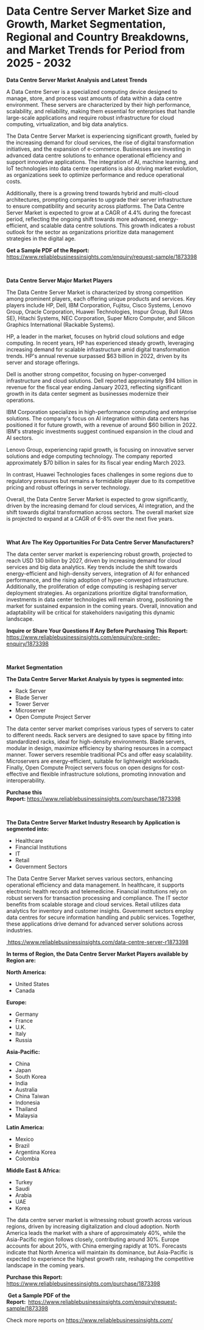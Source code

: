 <p><h1>Data Centre Server Market Size and Growth, Market Segmentation, Regional and Country Breakdowns, and Market Trends for Period from 2025 -  2032</h1></p><p><strong>Data Centre Server Market Analysis and Latest Trends</strong></p>
<p><p>A Data Centre Server is a specialized computing device designed to manage, store, and process vast amounts of data within a data centre environment. These servers are characterized by their high performance, scalability, and reliability, making them essential for enterprises that handle large-scale applications and require robust infrastructure for cloud computing, virtualization, and big data analytics.</p><p>The Data Centre Server Market is experiencing significant growth, fueled by the increasing demand for cloud services, the rise of digital transformation initiatives, and the expansion of e-commerce. Businesses are investing in advanced data centre solutions to enhance operational efficiency and support innovative applications. The integration of AI, machine learning, and IoT technologies into data centre operations is also driving market evolution, as organizations seek to optimize performance and reduce operational costs.</p><p>Additionally, there is a growing trend towards hybrid and multi-cloud architectures, prompting companies to upgrade their server infrastructure to ensure compatibility and security across platforms. The Data Centre Server Market is expected to grow at a CAGR of 4.4% during the forecast period, reflecting the ongoing shift towards more advanced, energy-efficient, and scalable data centre solutions. This growth indicates a robust outlook for the sector as organizations prioritize data management strategies in the digital age.</p></p>
<p><strong>Get a Sample PDF of the Report:&nbsp;</strong> <a href="https://www.reliablebusinessinsights.com/enquiry/request-sample/1873398?utm_campaign=2380&utm_medium=2&utm_source=Github&utm_content=ia&utm_term=10022025&utm_id=data-centre-server">https://www.reliablebusinessinsights.com/enquiry/request-sample/1873398</a></p>
<p>&nbsp;</p>
<p><strong>Data Centre Server Major Market Players</strong></p>
<p><p>The Data Centre Server Market is characterized by strong competition among prominent players, each offering unique products and services. Key players include HP, Dell, IBM Corporation, Fujitsu, Cisco Systems, Lenovo Group, Oracle Corporation, Huawei Technologies, Inspur Group, Bull (Atos SE), Hitachi Systems, NEC Corporation, Super Micro Computer, and Silicon Graphics International (Rackable Systems).</p><p>HP, a leader in the market, focuses on hybrid cloud solutions and edge computing. In recent years, HP has experienced steady growth, leveraging increasing demand for scalable infrastructure amid digital transformation trends. HP's annual revenue surpassed $63 billion in 2022, driven by its server and storage offerings.</p><p>Dell is another strong competitor, focusing on hyper-converged infrastructure and cloud solutions. Dell reported approximately $94 billion in revenue for the fiscal year ending January 2023, reflecting significant growth in its data center segment as businesses modernize their operations.</p><p>IBM Corporation specializes in high-performance computing and enterprise solutions. The company's focus on AI integration within data centers has positioned it for future growth, with a revenue of around $60 billion in 2022. IBM's strategic investments suggest continued expansion in the cloud and AI sectors.</p><p>Lenovo Group, experiencing rapid growth, is focusing on innovative server solutions and edge computing technology. The company reported approximately $70 billion in sales for its fiscal year ending March 2023.</p><p>In contrast, Huawei Technologies faces challenges in some regions due to regulatory pressures but remains a formidable player due to its competitive pricing and robust offerings in server technology.</p><p>Overall, the Data Centre Server Market is expected to grow significantly, driven by the increasing demand for cloud services, AI integration, and the shift towards digital transformation across sectors. The overall market size is projected to expand at a CAGR of 6-8% over the next five years.</p></p>
<p>&nbsp;</p>
<p><strong>What Are The Key Opportunities For Data Centre Server Manufacturers?</strong></p>
<p><p>The data center server market is experiencing robust growth, projected to reach USD 130 billion by 2027, driven by increasing demand for cloud services and big data analytics. Key trends include the shift towards energy-efficient and high-density servers, integration of AI for enhanced performance, and the rising adoption of hyper-converged infrastructure. Additionally, the proliferation of edge computing is reshaping server deployment strategies. As organizations prioritize digital transformation, investments in data center technologies will remain strong, positioning the market for sustained expansion in the coming years. Overall, innovation and adaptability will be critical for stakeholders navigating this dynamic landscape.</p></p>
<p><strong>Inquire or Share Your Questions If Any Before Purchasing This Report:</strong> <a href="https://www.reliablebusinessinsights.com/enquiry/pre-order-enquiry/1873398?utm_campaign=2380&utm_medium=2&utm_source=Github&utm_content=ia&utm_term=10022025&utm_id=data-centre-server">https://www.reliablebusinessinsights.com/enquiry/pre-order-enquiry/1873398</a></p>
<p>&nbsp;</p>
<p><strong>Market Segmentation</strong></p>
<p><strong>The Data Centre Server Market Analysis by types is segmented into:</strong></p>
<p><ul><li>Rack Server</li><li>Blade Server</li><li>Tower Server</li><li>Microserver</li><li>Open Compute Project Server</li></ul></p>
<p><p>The data center server market comprises various types of servers to cater to different needs. Rack servers are designed to save space by fitting into standardized racks, ideal for high-density environments. Blade servers, modular in design, maximize efficiency by sharing resources in a compact manner. Tower servers resemble traditional PCs and offer easy scalability. Microservers are energy-efficient, suitable for lightweight workloads. Finally, Open Compute Project servers focus on open designs for cost-effective and flexible infrastructure solutions, promoting innovation and interoperability.</p></p>
<p><strong>Purchase this Report:&nbsp;</strong><a href="https://www.reliablebusinessinsights.com/purchase/1873398?utm_campaign=2380&utm_medium=2&utm_source=Github&utm_content=ia&utm_term=10022025&utm_id=data-centre-server">https://www.reliablebusinessinsights.com/purchase/1873398</a></p>
<p>&nbsp;</p>
<p><strong>The Data Centre Server Market Industry Research by Application is segmented into:</strong></p>
<p><ul><li>Healthcare</li><li>Financial Institutions</li><li>IT</li><li>Retail</li><li>Government Sectors</li></ul></p>
<p><p>The Data Centre Server Market serves various sectors, enhancing operational efficiency and data management. In healthcare, it supports electronic health records and telemedicine. Financial institutions rely on robust servers for transaction processing and compliance. The IT sector benefits from scalable storage and cloud services. Retail utilizes data analytics for inventory and customer insights. Government sectors employ data centres for secure information handling and public services. Together, these applications drive demand for advanced server solutions across industries.</p></p>
<p><a href="https://www.reliablebusinessinsights.com/data-centre-server-r1873398?utm_campaign=2380&utm_medium=2&utm_source=Github&utm_content=ia&utm_term=10022025&utm_id=data-centre-server">&nbsp;https://www.reliablebusinessinsights.com/data-centre-server-r1873398</a></p>
<p><strong>In terms of Region, the Data Centre Server Market Players available by Region are:</strong></p>
<p>
    <p> <strong> North America: </strong>
        <ul>
            <li>United States</li>
            <li>Canada</li>
        </ul>
        </p> 
    <p> <strong> Europe: </strong>
        <ul>
            <li>Germany</li>
            <li>France</li>
            <li>U.K.</li>
            <li>Italy</li>
            <li>Russia</li>
        </ul>
        </p> 
    <p> <strong> Asia-Pacific: </strong>
        <ul>
            <li>China</li>
            <li>Japan</li>
            <li>South Korea</li>
            <li>India</li>
            <li>Australia</li>
            <li>China Taiwan</li>
            <li>Indonesia</li>
            <li>Thailand</li>
            <li>Malaysia</li>
        </ul>
        </p> 
    <p> <strong> Latin America: </strong>
        <ul>
            <li>Mexico</li>
            <li>Brazil</li>
            <li>Argentina Korea</li>
            <li>Colombia</li>
        </ul>
        </p> 
    <p> <strong> Middle East & Africa: </strong>
        <ul>
            <li>Turkey</li>
            <li>Saudi</li>
            <li>Arabia</li>
            <li>UAE</li>
            <li>Korea</li>
        </ul>
    </p>
    </p>
<p><p>The data centre server market is witnessing robust growth across various regions, driven by increasing digitalization and cloud adoption. North America leads the market with a share of approximately 40%, while the Asia-Pacific region follows closely, contributing around 30%. Europe accounts for about 20%, with China emerging rapidly at 10%. Forecasts indicate that North America will maintain its dominance, but Asia-Pacific is expected to experience the highest growth rate, reshaping the competitive landscape in the coming years.</p></p>
<p><strong>Purchase this Report: </strong><a href="https://www.reliablebusinessinsights.com/purchase/1873398?utm_campaign=2380&utm_medium=2&utm_source=Github&utm_content=ia&utm_term=10022025&utm_id=data-centre-server">https://www.reliablebusinessinsights.com/purchase/1873398</a></p>
<p>&nbsp;<strong>Get a Sample PDF of the Report:&nbsp;&nbsp;</strong><a href="https://www.reliablebusinessinsights.com/enquiry/request-sample/1873398?utm_campaign=2380&utm_medium=2&utm_source=Github&utm_content=ia&utm_term=10022025&utm_id=data-centre-server">https://www.reliablebusinessinsights.com/enquiry/request-sample/1873398</a></p>
<p><strong></strong></p>
<p>Check more reports on <a href="https://www.reliablebusinessinsights.com/?utm_campaign=2380&utm_medium=2&utm_source=Github&utm_content=ia&utm_term=10022025&utm_id=data-centre-server">https://www.reliablebusinessinsights.com/</a></p>